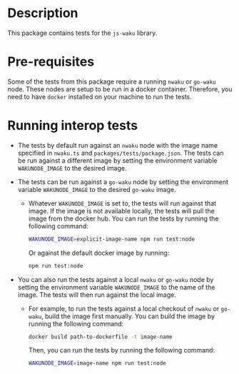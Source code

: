 # Description

This package contains tests for the `js-waku` library.

# Pre-requisites

Some of the tests from this package require a running `nwaku` or `go-waku` node. These nodes are setup to be run in a docker container.
Therefore, you need to have `docker` installed on your machine to run the tests.

# Running interop tests

- The tests by default run against an `nwaku` node with the image name specified in `nwaku.ts` and `packages/tests/package.json`. The tests can be run against a different image by setting the environment variable `WAKUNODE_IMAGE` to the desired image.

- The tests can be run against a `go-waku` node by setting the environment variable `WAKUNODE_IMAGE` to the desired `go-waku` image.

  - Whatever `WAKUNODE_IMAGE` is set to, the tests will run against that image. If the image is not available locally, the tests will pull the image from the docker hub.
    You can run the tests by running the following command:

    ```bash
    WAKUNODE_IMAGE=explicit-image-name npm run test:node
    ```

    Or against the default docker image by running:

    ```bash
    npm run test:node
    ```

- You can also run the tests against a local `nwaku` or `go-waku` node by setting the environment variable `WAKUNODE_IMAGE` to the name of the image. The tests will then run against the local image.

  - For example, to run the tests against a local checkout of `nwaku` or `go-waku`, build the image first manually. You can build the image by running the following command:

    ```bash
    docker build path-to-dockerfile -t image-name
    ```

    Then, you can run the tests by running the following command:

    ```bash
    WAKUNODE_IMAGE=image-name npm run test:node
    ```
